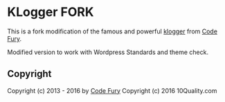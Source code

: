 # KLogger FORK

This is a fork modification of the famous and powerful [klogger](https://github.com/katzgrau/KLogger) from [Code Fury](http://codefury.net/projects/klogger/).

Modified version to work with Wordpress Standards and theme check.

## Copyright

Copyright (c) 2013 - 2016 by [Code Fury](http://codefury.net/projects/klogger/)
Copyright (c) 2016 10Quality.com